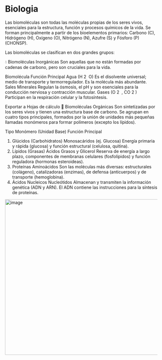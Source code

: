 # Biologia

Las biomoléculas son todas las moléculas propias de los seres vivos, esenciales para la estructura, función y procesos químicos de la vida. Se forman principalmente a partir de los bioelementos primarios: Carbono (C), Hidrógeno (H), Oxígeno (O), Nitrógeno (N), Azufre (S) y Fósforo (P) (CHONSP).

Las biomoléculas se clasifican en dos grandes grupos:

💧 Biomoléculas Inorgánicas
Son aquellas que no están formadas por cadenas de carbono, pero son cruciales para la vida.

Biomolécula	Función Principal
Agua (H 
2
​
 O)	Es el disolvente universal; medio de transporte y termorregulador. Es la molécula más abundante.
Sales Minerales	Regulan la ósmosis, el pH y son esenciales para la conducción nerviosa y contracción muscular.
Gases (O 
2
​
 , CO 
2
​
 )	Participan en la respiración celular y la fotosíntesis.

Exportar a Hojas de cálculo
🧬 Biomoléculas Orgánicas
Son sintetizadas por los seres vivos y tienen una estructura base de carbono. Se agrupan en cuatro tipos principales, formados por la unión de unidades más pequeñas llamadas monómeros para formar polímeros (excepto los lípidos).

Tipo	Monómero (Unidad Base)	Función Principal
1. Glúcidos (Carbohidratos)	Monosacáridos (ej. Glucosa)	Energía primaria y rápida (glucosa) y función estructural (celulosa, quitina).
2. Lípidos (Grasas)	Ácidos Grasos y Glicerol	Reserva de energía a largo plazo, componentes de membranas celulares (fosfolípidos) y función reguladora (hormonas esteroideas).
3. Proteínas	Aminoácidos	Son las moléculas más diversas: estructurales (colágeno), catalizadoras (enzimas), de defensa (anticuerpos) y de transporte (hemoglobina).
4. Ácidos Nucleicos	Nucleótidos	Almacenan y transmiten la información genética (ADN y ARN). El ADN contiene las instrucciones para la síntesis de proteínas.

 <img width="685" height="513" alt="image" src="https://github.com/user-attachments/assets/5a5cebf6-836e-4526-bddc-af2e92574250" />


